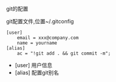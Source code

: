 git的配置

git配置文件,位置~/.gitconfig

```shell
[user]
	email = xxx@company.com
	name = yourname
[alias]
	ac = "!git add . && git commit -m";
```

* [user] 用户信息
* [alias] 配置git别名